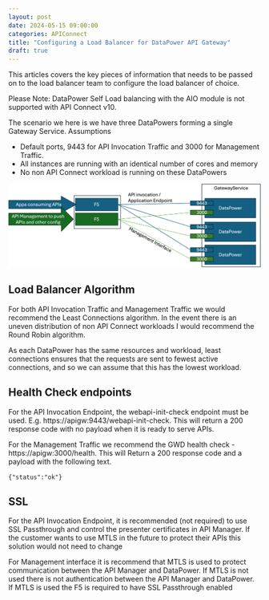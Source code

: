 ```yaml
---
layout: post
date: 2024-05-15 09:00:00
categories: APIConnect
title: "Configuring a Load Balancer for DataPower API Gateway"
draft: true
---
```


This articles covers the key pieces of information that needs to be passed on to the load balancer team to configure the load balancer of choice.

Please Note: DataPower Self Load balancing with the AIO module is not supported with API Connect v10.

<!--more-->
The scenario we here is we have three DataPowers forming a single Gateway Service.
Assumptions
* Default ports, 9443 for API Invocation Traffic and 3000 for Management Traffic.
* All instances are running with an identical number of cores and memory
* No non API Connect workload is running on these DataPowers

![/images/F5DP.png](/images/F5DP.png)

## Load Balancer Algorithm

For both API Invocation Traffic and Management Traffic we would recommend the Least Connections algorithm. In the event there is an uneven distribution of non API Connect workloads I would recommend the Round Robin algorithm.

As each DataPower has the same resources and workload, least connections ensures that the requests are sent to fewest active connections, and so we can assume that this has the lowest workload.

## Health Check endpoints

For the API Invocation Endpoint, the webapi-init-check endpoint must be used. E.g. https://apigw:9443/webapi-init-check.  This will return a 200 response code with no payload when it is ready to serve APIs.

For the Management Traffic we recommend the GWD health check - https://apigw:3000/health. This will Return a 200 response code and a payload with the following text.

```
{"status":"ok"}
```

## SSL

For the API Invocation Endpoint, it is recommended (not required) to use SSL Passthrough and control the presenter certificates in API Manager. If the customer wants to use MTLS in the future to protect their APIs this solution would not need to change

For Management interface it is recommend that MTLS is used to protect communication between the API Manager and DataPower. If MTLS is not used there is not authentication between the API Manager and DataPower. If MTLS is used the F5 is required to have SSL Passthrough enabled
